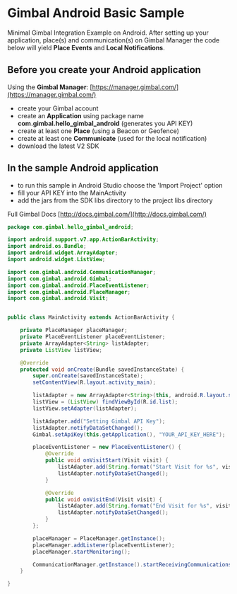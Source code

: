 # Gimbal Android Basic Sample
Minimal Gimbal Integration Example on Android. After setting up your application, place(s) and communication(s) on Gimbal Manager the code below will yield **Place Events** and **Local Notifications**.

## Before you create your Android application
Using the **Gimbal Manager**:
[https://manager.gimbal.com/](https://manager.gimbal.com/)
- create your Gimbal account 
- create an **Application** using package name **com.gimbal.hello_gimbal_android** (generates you API KEY)
- create at least one **Place** (using a Beacon or Geofence)
- create at least one **Communicate** (used for the local notification)
- download the latest V2 SDK

## In the sample Android application
- to run this sample in Android Studio choose the 'Import Project' option
- fill your API KEY into the MainActivity
- add the jars from the SDK libs directory to the project libs directory

Full Gimbal Docs [http://docs.gimbal.com/](http://docs.gimbal.com/)

```java
package com.gimbal.hello_gimbal_android;

import android.support.v7.app.ActionBarActivity;
import android.os.Bundle;
import android.widget.ArrayAdapter;
import android.widget.ListView;

import com.gimbal.android.CommunicationManager;
import com.gimbal.android.Gimbal;
import com.gimbal.android.PlaceEventListener;
import com.gimbal.android.PlaceManager;
import com.gimbal.android.Visit;


public class MainActivity extends ActionBarActivity {

    private PlaceManager placeManager;
    private PlaceEventListener placeEventListener;
    private ArrayAdapter<String> listAdapter;
    private ListView listView;

    @Override
    protected void onCreate(Bundle savedInstanceState) {
        super.onCreate(savedInstanceState);
        setContentView(R.layout.activity_main);

        listAdapter = new ArrayAdapter<String>(this, android.R.layout.simple_expandable_list_item_1);
        listView = (ListView) findViewById(R.id.list);
        listView.setAdapter(listAdapter);

        listAdapter.add("Setting Gimbal API Key");
        listAdapter.notifyDataSetChanged();
        Gimbal.setApiKey(this.getApplication(), "YOUR_API_KEY_HERE");

        placeEventListener = new PlaceEventListener() {
            @Override
            public void onVisitStart(Visit visit) {
                listAdapter.add(String.format("Start Visit for %s", visit.getPlace().getName()));
                listAdapter.notifyDataSetChanged();
            }

            @Override
            public void onVisitEnd(Visit visit) {
                listAdapter.add(String.format("End Visit for %s", visit.getPlace().getName()));
                listAdapter.notifyDataSetChanged();
            }
        };

        placeManager = PlaceManager.getInstance();
        placeManager.addListener(placeEventListener);
        placeManager.startMonitoring();

        CommunicationManager.getInstance().startReceivingCommunications();
    }

}
```
